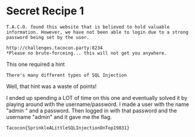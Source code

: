# Secret Recipe 1

```
T.A.C.O. found this website that is believed to hold valuable information. However, we have not been able to login due to a strong password being set by the user.

http://challenges.tacocon.party:8234
*Please no brute-forceing... this will not get you anywhere.
```

This one required a hint

```
There's many different types of SQL Injection
```

Well, that hint was a waste of points!

I ended up spending a LOT of time on this one and eventually solved it by playing around with the username/password. I made a user with the name "admin " and a password. Then logged in with that password and the username "admin" and it gave me the flag.

```
Tacocon{SprinkleALittleSQLInjectionOnTop19831}
```
